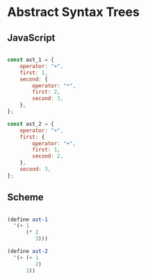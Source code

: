 # Abstract Syntax Trees

## JavaScript

```javascript

const ast_1 = {
    operator: "+",
    first: 1,
    second: {
        operator: "*",
        first: 2,
        second: 3,
    },
};

const ast_2 = {
    operator: "+",
    first: {
        operator: "+",
        first: 1,
        second: 2,
    },
    second: 3,
};

```

## Scheme

```scheme

(define ast-1
  '(+ 1
      (* 2
         3)))

(define ast-2
  '(+ (+ 1
         2)
      3))

```
